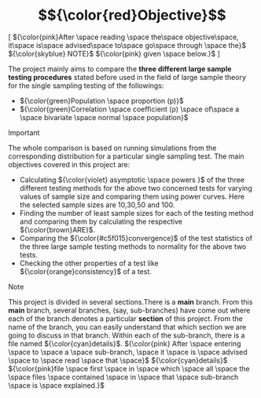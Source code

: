 # $${\color{red}Objective}$$
 [ ${\color{pink}After \space reading \space the\space objective\space, it\space is\space advised\space to\space go\space through \space the}$ ${\color{skyblue} NOTE}$ ${\color{pink} given \space below.}$ ]

The project mainly aims to compare the **three different large sample testing procedures**
 stated before used in the field of large sample theory for the single sampling testing of the
 followings:
 - ${\color{green}Population \space proportion (p)}$
 - ${\color{green}Correlation \space coefficient (ρ) \space of\space a \space bivariate \space normal \space population}$
 > [!IMPORTANT]  
 The whole comparison is based on running simulations from the corresponding distribution
 for a particular single sampling test.
 The main objectives covered in this project are:
 * Calculating ${\color{violet} asymptotic \space powers }$ of the three different testing methods for the above
 two concerned tests for varying values of sample size and comparing them using
 power curves.
 Here the selected sample sizes are 10,30,50 and 100.
 * Finding the number of least sample sizes for each of the testing method and comparing
 them by calculating the respective ${\color{brown}ARE}$.
 * Comparing the ${\color{#c5f015}convergence}$ of the test statistics of the three large sample testing
 methods to normality for the above two tests.
 * Checking the other properties of a test like ${\color{orange}consistency}$ of a test.


> [!NOTE]
This project is divided in several sections.There is a **main** branch.
From this **main** branch, several branches, (say, sub-branches) have come out where each of the branch denotes a particular **section** of this project.
From the name of the branch, you can easily understand that which section we are going to discuss in that branch.
Within each of the sub-branch, there is a file named ${\color{cyan}details}$.
${\color{pink} After \space entering \space to \space a \space sub-branch, \space it \space is \space advised \space to \space read \space that \space}$ ${\color{cyan}details}$ ${\color{pink}file \space first \space in \space which \space all \space the \space files \space contained \space in \space that \space sub-branch \space is \space explained.}$




